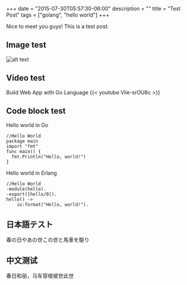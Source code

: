 +++
date = "2015-07-30T05:57:30-06:00"
description = ""
title = "Test Post"
tags = ["golang", "hello world"]
+++

Nice to meet you guys! This is a test post.

<!--more-->

## Image test
![alt text](/images/cloud.jpg "雲バトル")


## Video test

Build Web App with Go Language
{{< youtube Vlie-srOU8c >}}

## Code block test

Hello world in Go
<pre><code class="go">//Hello World
package main
import "fmt"
func main() {
  fmt.Println("Hello, world!")
}</code></pre>

Hello world in Erlang
<pre><code class="erlang">//Hello World
-module(hello).
-export([hello/0]).
hello() ->
	io:format("Hello, world!"). 
</code></pre>

## 日本語テスト
春の日やあの世この世と馬車を駆り

## 中文测试
春日和丽，马车穿梭彼世此世
